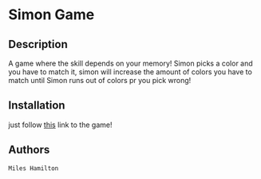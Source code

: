 # Simon Game

## Description 
A game where the skill depends on your memory! Simon picks a color and you have to match it, simon will increase the amount of colors you have to match until Simon runs out of colors pr you pick wrong!

## Installation 
just follow [this]() link to the game!

## Authors
    Miles Hamilton